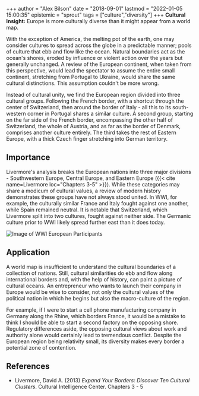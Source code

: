 +++
author = "Alex Bilson"
date = "2018-09-01"
lastmod = "2022-01-05 15:00:35"
epistemic = "sprout"
tags = ["culture","diversity"]
+++
**Cultural Insight:** Europe is more culturally diverse than it might appear from a world map.

With the exception of America, the melting pot of the earth, one may consider cultures to spread across the globe in a predictable manner; pools of culture that ebb and flow like the ocean.  Natural boundaries act as the ocean's shores, eroded by influence or violent action over the years but generally unchanged.  A review of the European continent, when taken from this perspective, would lead the spectator to assume the entire small continent, stretching from Portugal to Ukraine, would share the same cultural distinctions.  This assumption couldn't be more wrong.

Instead of cultural unity, we find the European region divided into three cultural groups.  Following the French border, with a shortcut through the center of Switzerland, then around the border of Italy - all this to its south-western corner in Portugal shares a similar culture.  A second group, starting on the far side of the French border, encompassing the other half of Switzerland, the whole of Austria, and as far as the border of Denmark, comprises another culture entirely.  The third takes the rest of Eastern Europe, with a thick Czech finger stretching into German territory.

## Importance

Livermore's analysis breaks the European nations into three major divisions - Southwestern Europe, Central Europe, and Eastern Europe ({{< cite name=Livermore loc="Chapters 3-5" >}}).  While these categories may share a modicum of cultural values, a review of modern history demonstrates these groups have not always stood united.  In WWI, for example, the culturally similar France and Italy fought against one another, while Spain remained neutral.  It is notable that Switzerland, which Livermore split into two cultures, fought against neither side.  The Germanic culture prior to WWI likely spread further east than it does today.

![Image of WWI European Participants](https://upload.wikimedia.org/wikipedia/commons/2/26/Map_Europe_alliances_1914-en.svg)

## Application

A world map is insufficient to understand the cultural boundaries of a collection of nations.  Still, cultural similarities do ebb and flow along international borders and, with the help of history, can paint a picture of cultural oceans.  An entrepreneur who wants to launch their company in Europe would be wise to consider, not only the cultural values of the political nation in which he begins but also the macro-culture of the region.

For example, if I were to start a cell phone manufacturing company in Germany along the Rhine, which borders France, it would be a mistake to think I should be able to start a second factory on the opposing shore.  Regulatory differences aside, the opposing cultural views about work and authority alone would certainly lead to tremendous conflict.  Despite the European region being relativity small, its diversity makes every border a potential zone of contention.

## References

- Livermore, David A. (2013) _Expand Your Borders: Discover Ten Cultural Clusters_. Cultural Intelligence Center. Chapters 3 - 5
